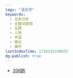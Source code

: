 ```yaml
---
tags: "语言学"
keywords:
  - 文本分析
  - 关键词提取
  - 主题
  - 人物
  - 术语
  - 理论
  - 事件
lastIndexTime: 1736235230035
dg-publish: true
---
```

- [206韵](obsidian://open?vault=%40%E8%92%BA%E8%97%9C&file=01%20%E4%B8%93%E4%B8%9A%2F%E7%9F%A5%E8%AF%86%2F%E9%9F%BB%E7%9B%AE)